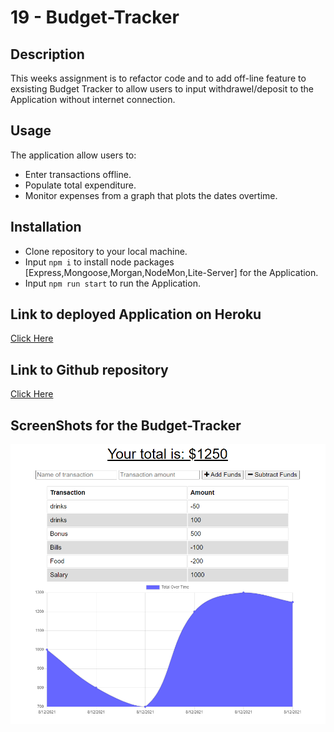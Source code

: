 # 19 - Budget-Tracker

## Description
 This weeks assignment is to refactor code and to add off-line feature to exsisting Budget Tracker to allow users to input withdrawel/deposit to the Application without internet connection.
 
## Usage

 The application allow users to:
 
 * Enter transactions offline.
 * Populate total expenditure.
 * Monitor expenses from a graph that plots the dates overtime.

## Installation 

- Clone repository to your local machine.
- Input `npm i` to install node packages [Express,Mongoose,Morgan,NodeMon,Lite-Server] for the Application.
- Input `npm run start` to run the Application.

## Link to deployed Application on Heroku
 [Click Here](https://budget-tracker-marcus.herokuapp.com/)
 
## Link to Github repository
[Click Here](https://github.com/marcuslau0903/19-Budget-tracker)

## ScreenShots for the Budget-Tracker
![screenshot1](./src/images/screenshot.PNG)
